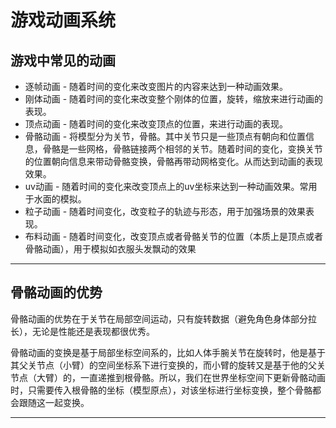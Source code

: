 # 游戏动画系统

## 游戏中常见的动画

- 逐帧动画 - 随着时间的变化来改变图片的内容来达到一种动画效果。
- 刚体动画 - 随着时间的变化来改变整个刚体的位置，旋转，缩放来进行动画的表现。
- 顶点动画 - 随着时间的变化来改变顶点的位置，来进行动画的表现。
- 骨骼动画 - 将模型分为关节，骨骼。其中关节只是一些顶点有朝向和位置信息，骨骼是一些网格，骨骼链接两个相邻的关节。随着时间的变化，变换关节的位置朝向信息来带动骨骼变换，骨骼再带动网格变化。从而达到动画的表现效果。
- uv动画 - 随着时间的变化来改变顶点上的uv坐标来达到一种动画效果。常用于水面的模拟。
- 粒子动画 - 随着时间变化，改变粒子的轨迹与形态，用于加强场景的效果表现。
- 布料动画 - 随着时间变化，改变顶点或者骨骼关节的位置（本质上是顶点或者骨骼动画），用于模拟如衣服头发飘动的效果

------

## 骨骼动画的优势

骨骼动画的优势在于关节在局部空间运动，只有旋转数据（避免角色身体部分拉长），无论是性能还是表现都很优秀。

骨骼动画的变换是基于局部坐标空间系的，比如人体手腕关节在旋转时，他是基于其父关节点（小臂）的空间坐标系下进行变换的，而小臂的旋转又是基于他的父关节点（大臂）的，一直递推到根骨骼。所以，我们在世界坐标空间下更新骨骼动画时，只需要传入根骨骼的坐标（模型原点），对该坐标进行坐标变换，整个骨骼都会跟随这一起变换。

------

